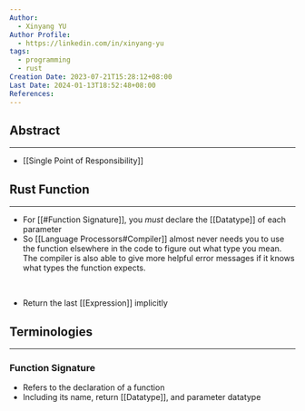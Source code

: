 ```yaml
---
Author:
  - Xinyang YU
Author Profile:
  - https://linkedin.com/in/xinyang-yu
tags:
  - programming
  - rust
Creation Date: 2023-07-21T15:28:12+08:00
Last Date: 2024-01-13T18:52:48+08:00
References: 
---
```

## Abstract
---
- [[Single Point of Responsibility]]


## Rust Function
---
- For [[#Function Signature]], you _must_ declare the [[Datatype]] of each parameter
- So [[Language Processors#Compiler]] almost never needs you to use the function elsewhere in the code to figure out what type you mean. The compiler is also able to give more helpful error messages if it knows what types the function expects.
</br>

- Return the last [[Expression]] implicitly


## Terminologies
---
### Function Signature 
- Refers to the declaration of a function
- Including its name, return [[Datatype]], and parameter datatype